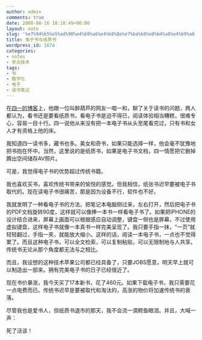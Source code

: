 ```yaml
---
author: admin
comments: true
date: 2008-08-16 18:18:49+00:00
layout: note
slug: '%e7%94%b5%e5%ad%90%e4%b9%a6%e4%b8%8e%e7%ba%b8%e8%b4%a8%e4%b9%a6'
title: 电子书与纸质书
wordpress_id: 1674
categories:
- notes
- 学点技术
tags:
- 书
- 数字化
- 电子
- 读书笔记
---
```


在[四一的博客](http://www.bullog.cn/blogs/siyi/archives/167359.aspx)上，他跟一位叫醉葫芦的网友一唱一和，聊了关于读书的问题，两人都认为，看书还是要看纸质书，看电子书是迫不得已，阅读体验相当糟糕，很难专心，容易一目十行。四一说他从来没有把一本电子书从头至尾看完过，只有书和女人才有资格上他的床。

我知道四一读书多，藏书也多。美女和奇书，如果只能选择一样，他会毫不犹豫地把书抱在怀中。当然，这里说的是纸质书，如果是电子书文档，四一情愿把它删掉腾出空间储存AV照片。

可是，我觉得电子书的优势超过传统书籍。

我也喜欢买书，喜欢传统书带来的愉悦的感觉。但我相信，纸张书迟早要被电子书取代的。现在读电子书很痛苦，那是因为设备不行，软件也不好。

我就发明了一种看电子书的方法，把笔记本电脑侧过来，左右打开，然后把电子书的PDF文档旋转90度，这样就可以像捧一本书一样看电子书了。如果把IPHONE的设计结合进来，屏幕上画面可以根据感应自动调整，键盘一侧也是屏幕，不过使用虚拟键盘，这样电子书就像一本真书一样完美呈现了。我只要手指一抹，“一页”就轻轻翻过，手指一夹，就能放大缩小。这样的话，阅读一本电子书，一点也不觉得累了。而且这种电子书，可以全文检索，可以复制粘贴，可以无限制地与人共享。传统书无论从那个角度都无法与之相比。

而且，我设想的这种技术苹果公司都已经具备了，只要JOBS愿意，明天早上就可以制造出一部来。拥有完美电子书的日子已经很近了。

现在书价暴涨，我今天买了17本新书，花了460元。如果下载电子书，我只需要花一点电费而已。传统书迟早是要被取代和淘汰的，高涨的物价将加速传统书的衰落。

尽管我也是爱书人，但纸质书退市的那天，我不会流一滴鳄鱼眼泪。并且，大喊一声：

死了活该！


